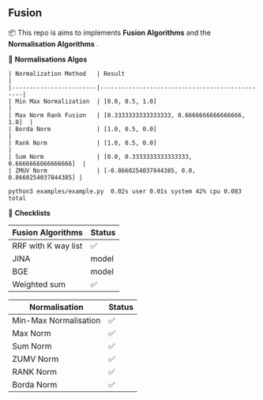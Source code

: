 ## **Fusion**

📦 This repo  is aims to implements **Fusion Algorithms** and the **Normalisation Algorithms** . 


📖 **Normalisations Algos**   

```
| Normalization Method   | Result                                         |
|------------------------|------------------------------------------------|
| Min Max Normalization  | [0.0, 0.5, 1.0]                                |
| Max Norm Rank Fusion   | [0.3333333333333333, 0.6666666666666666, 1.0]  |
| Borda Norm             | [1.0, 0.5, 0.0]                                |
| Rank Norm              | [1.0, 0.5, 0.0]                                |
| Sum Norm               | [0.0, 0.3333333333333333, 0.6666666666666666]  |
| ZMUV Norm              | [-0.8660254037844385, 0.0, 0.8660254037844385] |

python3 examples/example.py  0.02s user 0.01s system 42% cpu 0.083 total
```


📖 **Checklists** 

|  Fusion Algorithms | Status |         
|------------|------------|
| RRF with K way list  | ✅ |
| JINA   | model |
| BGE   | model |
|  Weighted sum | ✅ |

|  Normalisation | Status |
|------------|------------|
| Min-Max Normalisation  | ✅ |
| Max Norm | ✅ |
| Sum Norm | ✅ |
|  ZUMV Norm | ✅ |
|  RANK Norm | ✅ |
|  Borda Norm | ✅ |
